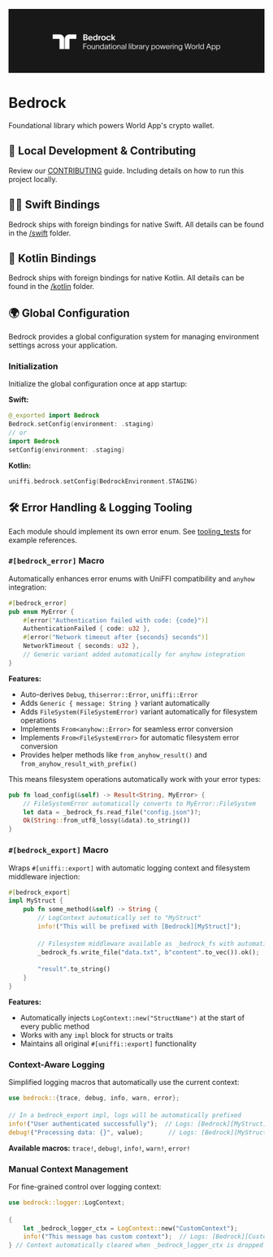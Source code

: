 ![Banner image](./banner.png)

# Bedrock

Foundational library which powers World App's crypto wallet.

## 🧱 Local Development & Contributing

Review our [CONTRIBUTING](CONTRIBUTING.md) guide. Including details on how to run this project locally.

## 🐦‍🔥 Swift Bindings

Bedrock ships with foreign bindings for native Swift. All details can be found in the [/swift](./swift/README.md) folder.

## 🧬 Kotlin Bindings

Bedrock ships with foreign bindings for native Kotlin. All details can be found in the [/kotlin](./kotlin/README.md) folder.

## 🌍 Global Configuration

Bedrock provides a global configuration system for managing environment settings across your application.

### Initialization

Initialize the global configuration once at app startup:

**Swift:**

```swift
@_exported import Bedrock
Bedrock.setConfig(environment: .staging)
// or
import Bedrock
setConfig(environment: .staging)
```

**Kotlin:**

```kotlin
uniffi.bedrock.setConfig(BedrockEnvironment.STAGING)
```

## 🛠️ Error Handling & Logging Tooling

Each module should implement its own error enum. See [tooling_tests](/bedrock/src/primitives/tooling_tests.rs) for example references.

### `#[bedrock_error]` Macro

Automatically enhances error enums with UniFFI compatibility and `anyhow` integration:

```rust
#[bedrock_error]
pub enum MyError {
    #[error("Authentication failed with code: {code}")]
    AuthenticationFailed { code: u32 },
    #[error("Network timeout after {seconds} seconds")]
    NetworkTimeout { seconds: u32 },
    // Generic variant added automatically for anyhow integration
}
```

**Features:**

- Auto-derives `Debug`, `thiserror::Error`, `uniffi::Error`
- Adds `Generic { message: String }` variant automatically
- Adds `FileSystem(FileSystemError)` variant automatically for filesystem operations
- Implements `From<anyhow::Error>` for seamless error conversion
- Implements `From<FileSystemError>` for automatic filesystem error conversion
- Provides helper methods like `from_anyhow_result()` and `from_anyhow_result_with_prefix()`

This means filesystem operations automatically work with your error types:

```rust
pub fn load_config(&self) -> Result<String, MyError> {
    // FileSystemError automatically converts to MyError::FileSystem
    let data = _bedrock_fs.read_file("config.json")?;
    Ok(String::from_utf8_lossy(&data).to_string())
}
```

### `#[bedrock_export]` Macro

Wraps `#[uniffi::export]` with automatic logging context and filesystem middleware injection:

```rust
#[bedrock_export]
impl MyStruct {
    pub fn some_method(&self) -> String {
        // LogContext automatically set to "MyStruct"
        info!("This will be prefixed with [Bedrock][MyStruct]");
        
        // Filesystem middleware available as _bedrock_fs with automatic path prefixing
        _bedrock_fs.write_file("data.txt", b"content".to_vec()).ok();
        
        "result".to_string()
    }
}
```

**Features:**

- Automatically injects `LogContext::new("StructName")` at the start of every public method
- Works with any `impl` block for structs or traits
- Maintains all original `#[uniffi::export]` functionality

### Context-Aware Logging

Simplified logging macros that automatically use the current context:

```rust
use bedrock::{trace, debug, info, warn, error};

// In a bedrock_export impl, logs will be automatically prefixed
info!("User authenticated successfully");  // Logs: [Bedrock][MyStruct] User authenticated successfully
debug!("Processing data: {}", value);       // Logs: [Bedrock][MyStruct] Processing data: 42
```

**Available macros:** `trace!`, `debug!`, `info!`, `warn!`, `error!`

### Manual Context Management

For fine-grained control over logging context:

```rust
use bedrock::logger::LogContext;

{
    let _bedrock_logger_ctx = LogContext::new("CustomContext");
    info!("This message has custom context");  // Logs: [Bedrock][CustomContext] This message has custom context
} // Context automatically cleared when _bedrock_logger_ctx is dropped
```
